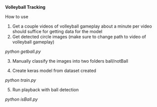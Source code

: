 **Volleyball Tracking**

How to use
1. Get a couple videos of volleyball gameplay about a minute per video should suffice for getting data for the model
2. Get detected circle images (make sure to change path to video of volleyball gameplay)

*python getball.py*

3. Manually classify the images into two folders ball/notBall

4. Create keras model from dataset created

*python train.py*

5. Run playback with ball detection

*python isBall.py*
